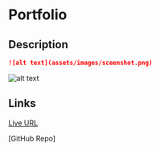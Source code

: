 # Portfolio

## Description


<p></p>

```md
![alt text](assets/images/sceenshot.png)
```
![alt text](assets/images/sceenshot.png)


## Links

[Live URL](https://github.com/meg-an321/project-02-portfolio)

[GitHub Repo]